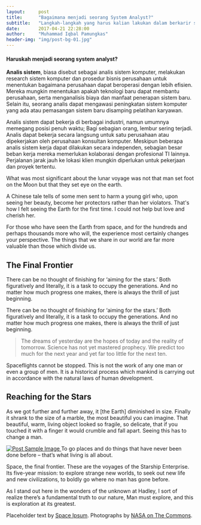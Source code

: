 ```yaml
---
layout:     post
title:      "Bagaimana menjadi seorang System Analyst?"
subtitle:   "Langkah-langkah yang harus kalian lakukan dalam berkarir sebagai Analisa Sistem"
date:       2017-04-21 22:28:00
author:     "Muhammad Iqbal Pamungkas"
header-img: "img/post-bg-01.jpg"
---
```


<h4 class="section-heading">Haruskah menjadi seorang system analyst?</h4>
<p><b>Analis sistem</b>, biasa disebut sebagai analis sistem komputer, melakukan research sistem komputer dan prosedur bisnis perusahaan untuk menentukan bagaimana perusahaan dapat beroperasi dengan lebih efisien. Mereka mungkin menentukan apakah teknologi baru dapat membantu perusahaan, serta menganalisis biaya dan manfaat penerapan sistem baru. Selain itu, seorang analis dapat mengawasi peningkatan sistem komputer yang ada atau pemasangan sistem baru disamping pelatihan karyawan.</p>

<p>Analis sistem dapat bekerja di berbagai industri, namun umumnya memegang posisi penuh waktu; Bagi sebagian orang, lembur sering terjadi. Analis dapat bekerja secara langsung untuk satu perusahaan atau dipekerjakan oleh perusahaan konsultan komputer. Meskipun beberapa analis sistem kerja dapat dilakukan secara independen, sebagian besar beban kerja mereka memerlukan kolaborasi dengan profesional TI lainnya. Perjalanan jarak jauh ke lokasi klien mungkin diperlukan untuk pekerjaan dan proyek tertentu.</p>

<p>What was most significant about the lunar voyage was not that man set foot on the Moon but that they set eye on the earth.</p>

<p>A Chinese tale tells of some men sent to harm a young girl who, upon seeing her beauty, become her protectors rather than her violators. That's how I felt seeing the Earth for the first time. I could not help but love and cherish her.</p>

<p>For those who have seen the Earth from space, and for the hundreds and perhaps thousands more who will, the experience most certainly changes your perspective. The things that we share in our world are far more valuable than those which divide us.</p>

<h2 class="section-heading">The Final Frontier</h2>

<p>There can be no thought of finishing for ‘aiming for the stars.’ Both figuratively and literally, it is a task to occupy the generations. And no matter how much progress one makes, there is always the thrill of just beginning.</p>

<p>There can be no thought of finishing for ‘aiming for the stars.’ Both figuratively and literally, it is a task to occupy the generations. And no matter how much progress one makes, there is always the thrill of just beginning.</p>

<blockquote>The dreams of yesterday are the hopes of today and the reality of tomorrow. Science has not yet mastered prophecy. We predict too much for the next year and yet far too little for the next ten.</blockquote>

<p>Spaceflights cannot be stopped. This is not the work of any one man or even a group of men. It is a historical process which mankind is carrying out in accordance with the natural laws of human development.</p>

<h2 class="section-heading">Reaching for the Stars</h2>

<p>As we got further and further away, it [the Earth] diminished in size. Finally it shrank to the size of a marble, the most beautiful you can imagine. That beautiful, warm, living object looked so fragile, so delicate, that if you touched it with a finger it would crumble and fall apart. Seeing this has to change a man.</p>

<a href="#">
    <img src="{{ site.baseurl }}/img/post-sample-image.jpg" alt="Post Sample Image">
</a>
<span class="caption text-muted">To go places and do things that have never been done before – that’s what living is all about.</span>

<p>Space, the final frontier. These are the voyages of the Starship Enterprise. Its five-year mission: to explore strange new worlds, to seek out new life and new civilizations, to boldly go where no man has gone before.</p>

<p>As I stand out here in the wonders of the unknown at Hadley, I sort of realize there’s a fundamental truth to our nature, Man must explore, and this is exploration at its greatest.</p>

<p>Placeholder text by <a href="http://spaceipsum.com/">Space Ipsum</a>. Photographs by <a href="https://www.flickr.com/photos/nasacommons/">NASA on The Commons</a>.</p>
